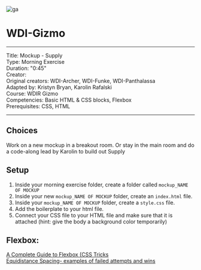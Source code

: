 ![ga](http://mobbook.generalassemb.ly/ga_cog.png)

# WDI-Gizmo

---

Title: Mockup - Supply<br>
Type: Morning Exercise <br>
Duration: "0:45"<br>
Creator:<br>
    Original creators: WDI-Archer, WDI-Funke, WDI-Panthalassa<br>
    Adapted by: Kristyn Bryan, Karolin Rafalski<br>
    Course: WDIR Gizmo<br>
Competencies: Basic HTML & CSS blocks, Flexbox<br>
Prerequisites: CSS, HTML <br>

---


## Choices
Work on a new mockup in a breakout room. Or stay in the main room and do a code-along lead by Karolin to build out Supply 

## Setup



1. Inside your morning exercise folder, create a folder called `mockup_NAME OF MOCKUP`<br>
2. Inside your new `mockup_NAME OF MOCKUP` folder, create an `index.html` file.<br>
2. Inside your `mockup_NAME OF MOCKUP` folder, create a `style.css` file.<br>
3. Add the boilerplate to your html file.<br>
4. Connect your CSS file to your HTML file and make sure that it is attached (hint: give the body a background color temporarily)<br>



## Flexbox:
[A Complete Guide to Flexbox (CSS Tricks](https://css-tricks.com/snippets/css/a-guide-to-flexbox/) <br>
[Equidistance Spacing- examples of failed attempts and wins](https://css-tricks.com/equidistant-objects-with-css/)
